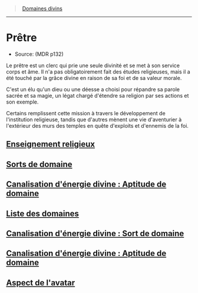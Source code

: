 ﻿---
!SubClassItem
Id: cleric_priest_hd.md#prêtre
RootId: cleric_priest_hd.md
ParentLink: cleric_hd.md#domaines-divins
Name: Prêtre
ParentName: Domaines divins
NameLevel: 1
Source: (MDR p132)
---
>  [Domaines divins](hd_cleric_domaines_divins.md)

---


# Prêtre

- Source: (MDR p132)

Le prêtre est un clerc qui prie une seule divinité et se met à son service corps et âme. Il n'a pas obligatoirement fait des études religieuses, mais il a été touché par la grâce divine en raison de sa foi et de sa valeur morale.

C'est un élu qu'un dieu ou une déesse a choisi pour répandre sa parole sacrée et sa magie, un légat chargé d'étendre sa religion par ses actions et son exemple.

Certains remplissent cette mission à travers le développement de l'institution religieuse, tandis que d'autres mènent une vie d'aventurier à l'extérieur des murs des temples en quête d'exploits et d'ennemis de la foi.



## [Enseignement religieux](hd_cleric_priest_enseignement_religieux.md)



## [Sorts de domaine](hd_cleric_priest_sorts_de_domaine.md)



## [Canalisation d'énergie divine : Aptitude de domaine](hd_cleric_priest_canalisation_denergie_divine_aptitude_de_domaine.md)



## [Liste des domaines](hd_cleric_priest_liste_des_domaines.md)



## [Canalisation d'énergie divine : Sort de domaine](hd_cleric_priest_canalisation_denergie_divine_sort_de_domaine.md)



## [Canalisation d'énergie divine : Aptitude de domaine](hd_cleric_priest_canalisation_denergie_divine_aptitude_de_domaine.md)



## [Aspect de l'avatar](hd_cleric_priest_aspect_de_lavatar.md)

